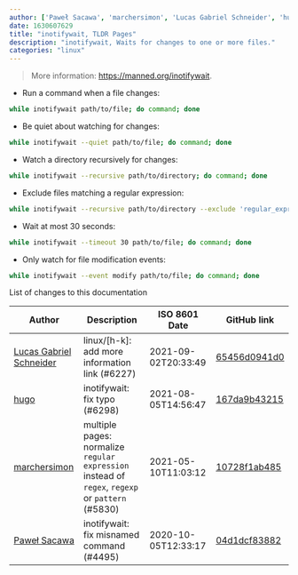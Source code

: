 ```yaml
---
author: ['Paweł Sacawa', 'marchersimon', 'Lucas Gabriel Schneider', 'hugo']
date: 1630607629
title: "inotifywait, TLDR Pages"
description: "inotifywait, Waits for changes to one or more files."
categories: "linux"
---
```

> More information: <https://manned.org/inotifywait>.

- Run a command when a file changes:

```bash
while inotifywait path/to/file; do command; done
```

- Be quiet about watching for changes:

```bash
while inotifywait --quiet path/to/file; do command; done
```

- Watch a directory recursively for changes:

```bash
while inotifywait --recursive path/to/directory; do command; done
```

- Exclude files matching a regular expression:

```bash
while inotifywait --recursive path/to/directory --exclude 'regular_expression'; do command; done
```

- Wait at most 30 seconds:

```bash
while inotifywait --timeout 30 path/to/file; do command; done
```

- Only watch for file modification events:

```bash
while inotifywait --event modify path/to/file; do command; done
```
List of changes to this documentation


Author | Description | ISO 8601 Date | GitHub link
------|-----|-----|-----
[Lucas Gabriel Schneider](mailto:casdpa@gmail.com) | linux/[h-k]: add more information link (#6227) | 2021-09-02T20:33:49 | [65456d0941d0](https://github.com/tldr-pages/tldr/commit/65456d0941d092a69548cae0ed6e4f4d19bfe9d2)
[hugo](mailto:rivten.grey@gmail.com) | inotifywait: fix typo (#6298) | 2021-08-05T14:56:47 | [167da9b43215](https://github.com/tldr-pages/tldr/commit/167da9b4321516b5e6c2c4b2e3d347457e4a1e99)
[marchersimon](mailto:50295997+marchersimon@users.noreply.github.com) | multiple pages: normalize `regular expression` instead of `regex`, `regexp` or `pattern` (#5830) | 2021-05-10T11:03:12 | [10728f1ab485](https://github.com/tldr-pages/tldr/commit/10728f1ab485957d66af3940a030b0fb77611fc0)
[Paweł Sacawa](mailto:psacawa@math.toronto.edu) | inotifywait: fix misnamed command (#4495) | 2020-10-05T12:33:17 | [04d1dcf83882](https://github.com/tldr-pages/tldr/commit/04d1dcf8388200f021fe97afae1cb115c5ae1c0c)


